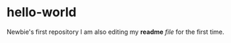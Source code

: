 # hello-world
Newbie's first repository
I am also editing my **readme** *file* for the first time. 
